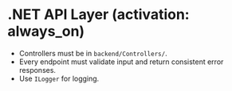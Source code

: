 # .NET API Layer (activation: always_on)

- Controllers must be in `backend/Controllers/`.
- Every endpoint must validate input and return consistent error responses.
- Use `ILogger` for logging.
